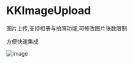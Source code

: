 # KKImageUpload

图片上传,支持相册与拍照功能,可修改图片张数限制

方便快速集成

 ![image](https://github.com/KKKiller/KKImageUpload/raw/master/imageUpload.gif)
 
